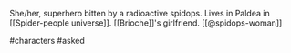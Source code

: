 She/her, superhero bitten by a radioactive spidops. Lives in Paldea in [[Spider-people universe]]. [[Brioche]]'s girlfriend. [[@spidops-woman]]

#characters #asked 